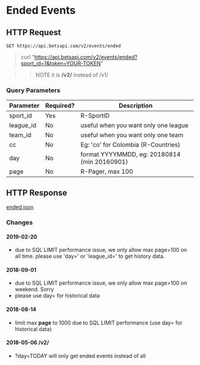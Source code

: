 # Ended Events

## HTTP Request

`GET https://api.betsapi.com/v2/events/ended`

> curl "https://api.betsapi.com/v2/events/ended?sport_id=1&token=YOUR-TOKEN"

>> NOTE it is **/v2/** instead of /v1/

### Query Parameters

Parameter | Required? | Description
--------- | ------- | -----------
sport_id | Yes | R-SportID
league_id | No | useful when you want only one league
team_id | No | useful when you want only one team
cc | No | Eg: 'co' for Colombia (R-Countries)
day | No | format YYYYMMDD, eg: 20180814 (min 20160901)
page | No | R-Pager, max 100

## HTTP Response

[ended.json](../samples/ended.json)

### Changes

#### 2019-02-20
  * due to SQL LIMIT performance issue, we only allow max page=100 on all time. please use 'day=' or 'league_id=' to get history data.

#### 2018-09-01
  * due to SQL LIMIT performance issue, we only allow max page=100 on weekend. Sorry
  * please use day= for historical data

#### 2018-08-14
  * limit max **page** to 1000 due to SQL LIMIT performance (use day= for historical data)

#### 2018-05-06 /v2/
  * ?day=TODAY will only get ended events instead of all
